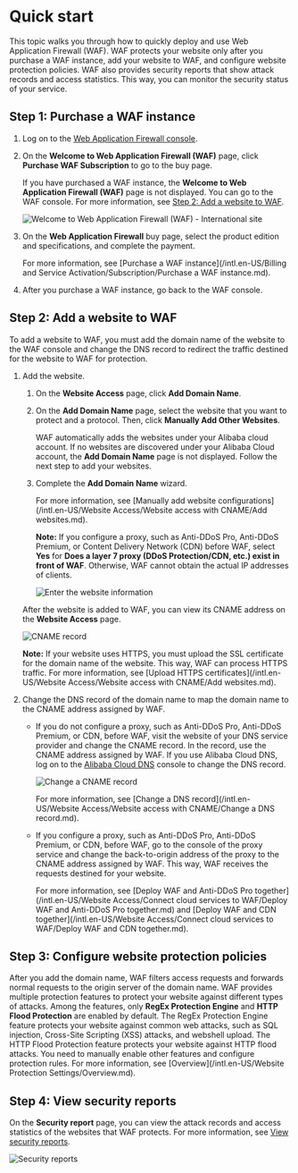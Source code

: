 # Quick start

This topic walks you through how to quickly deploy and use Web Application Firewall \(WAF\). WAF protects your website only after you purchase a WAF instance, add your website to WAF, and configure website protection policies. WAF also provides security reports that show attack records and access statistics. This way, you can monitor the security status of your service.

## Step 1: Purchase a WAF instance

1.  Log on to the [Web Application Firewall console](https://yundun.console.aliyun.com/?p=waf).

2.  On the **Welcome to Web Application Firewall \(WAF\)** page, click **Purchase WAF Subscription** to go to the buy page.

    If you have purchased a WAF instance, the **Welcome to Web Application Firewall \(WAF\)** page is not displayed. You can go to the WAF console. For more information, see [Step 2: Add a website to WAF](#section_g5c_r2c_ip7).

    ![Welcome to Web Application Firewall (WAF) - International site](https://static-aliyun-doc.oss-accelerate.aliyuncs.com/assets/img/en-US/7601543061/p173419.png)

3.  On the **Web Application Firewall** buy page, select the product edition and specifications, and complete the payment.

    For more information, see [Purchase a WAF instance](/intl.en-US/Billing and Service Activation/Subscription/Purchase a WAF instance.md).

4.  After you purchase a WAF instance, go back to the WAF console.


## Step 2: Add a website to WAF

To add a website to WAF, you must add the domain name of the website to the WAF console and change the DNS record to redirect the traffic destined for the website to WAF for protection.

1.  Add the website.

    1.  On the **Website Access** page, click **Add Domain Name**.

    2.  On the **Add Domain Name** page, select the website that you want to protect and a protocol. Then, click **Manually Add Other Websites**.

        WAF automatically adds the websites under your Alibaba cloud account. If no websites are discovered under your Alibaba Cloud account, the **Add Domain Name** page is not displayed. Follow the next step to add your websites.

    3.  Complete the **Add Domain Name** wizard.

        For more information, see [Manually add website configurations](/intl.en-US/Website Access/Website access with CNAME/Add websites.md).

        **Note:** If you configure a proxy, such as Anti-DDoS Pro, Anti-DDoS Premium, or Content Delivery Network \(CDN\) before WAF, select **Yes** for **Does a layer 7 proxy \(DDoS Protection/CDN, etc.\) exist in front of WAF**. Otherwise, WAF cannot obtain the actual IP addresses of clients.

        ![Enter the website information](https://static-aliyun-doc.oss-accelerate.aliyuncs.com/assets/img/en-US/7601543061/p66025.png)

    After the website is added to WAF, you can view its CNAME address on the **Website Access** page.

    ![CNAME record](https://static-aliyun-doc.oss-accelerate.aliyuncs.com/assets/img/en-US/7801549951/p97144.png)

    **Note:** If your website uses HTTPS, you must upload the SSL certificate for the domain name of the website. This way, WAF can process HTTPS traffic. For more information, see [Upload HTTPS certificates](/intl.en-US/Website Access/Website access with CNAME/Add websites.md).

2.  Change the DNS record of the domain name to map the domain name to the CNAME address assigned by WAF.

    -   If you do not configure a proxy, such as Anti-DDoS Pro, Anti-DDoS Premium, or CDN, before WAF, visit the website of your DNS service provider and change the CNAME record. In the record, use the CNAME address assigned by WAF. If you use Alibaba Cloud DNS, log on to the [Alibaba Cloud DNS](https://dns.console.aliyun.com/#/dns/domainList) console to change the DNS record.

        ![Change a CNAME record ](https://static-aliyun-doc.oss-accelerate.aliyuncs.com/assets/img/en-US/7801549951/p7590.png)

        For more information, see [Change a DNS record](/intl.en-US/Website Access/Website access with CNAME/Change a DNS record.md).

    -   If you configure a proxy, such as Anti-DDoS Pro, Anti-DDoS Premium, or CDN, before WAF, go to the console of the proxy service and change the back-to-origin address of the proxy to the CNAME address assigned by WAF. This way, WAF receives the requests destined for your website.

        For more information, see [Deploy WAF and Anti-DDoS Pro together](/intl.en-US/Website Access/Connect cloud services to WAF/Deploy WAF and Anti-DDoS Pro together.md) and [Deploy WAF and CDN together](/intl.en-US/Website Access/Connect cloud services to WAF/Deploy WAF and CDN together.md).


## Step 3: Configure website protection policies

After you add the domain name, WAF filters access requests and forwards normal requests to the origin server of the domain name. WAF provides multiple protection features to protect your website against different types of attacks. Among the features, only **RegEx Protection Engine** and **HTTP Flood Protection** are enabled by default. The RegEx Protection Engine feature protects your website against common web attacks, such as SQL injection, Cross-Site Scripting \(XSS\) attacks, and webshell upload. The HTTP Flood Protection feature protects your website against HTTP flood attacks. You need to manually enable other features and configure protection rules. For more information, see [Overview](/intl.en-US/Website Protection Settings/Overview.md).

## Step 4: View security reports

On the **Security report** page, you can view the attack records and access statistics of the websites that WAF protects. For more information, see [View security reports](/intl.en-US/.md).

![Security reports](https://static-aliyun-doc.oss-accelerate.aliyuncs.com/assets/img/en-US/7601543061/p173206.png)

